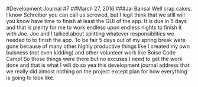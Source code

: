 #Development Journal #7
##March 27, 2016
###Jai Bansal
Well crap cakes. I know Schreiber you can call us screwed, but I legit think that we still will you know have time to finish at least the GUI of the app. It is due in 5 days and that is plenty for me to work endless upon endless nights to finish it with Joe. Joe and I talked about splitting whatever responsiblities we needed to to finish the app. To be fair 5 days out of my spring break were gone because of many other highly productive things like I created my own buisness (not even kidding) and other volunteer work like Boise Code Camp! So those things were there but no excuses I need to get the work done and that is what I will do so yea this development journal address that we really did almost nothing on the project except plan for how everything is going to look like. 